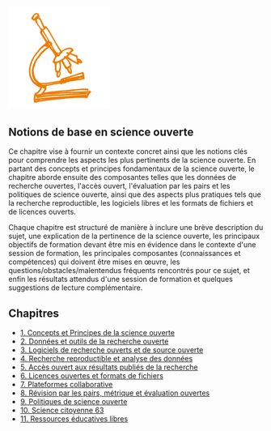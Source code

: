 ## <img src="/Images/Icons/open_science.png" width="200" height="200" />

## Notions de base en science ouverte 

Ce chapitre vise à fournir un contexte concret ainsi que les notions clés pour comprendre les aspects les plus pertinents de la science ouverte. En partant des concepts et principes fondamentaux de la science ouverte, le chapitre aborde ensuite des composantes telles que les données de recherche ouvertes, l'accès ouvert, l'évaluation par les pairs et les politiques de science ouverte, ainsi que des aspects plus pratiques tels que la recherche reproductible, les logiciels libres et les formats de fichiers et de licences ouverts.

Chaque chapitre est structuré de manière à inclure une brève description du sujet, une explication de la pertinence de la science ouverte, les principaux objectifs de formation devant être mis en évidence dans le contexte d'une session de formation, les principales composantes (connaissances et compétences) qui doivent être mises en œuvre, les questions/obstacles/malentendus fréquents rencontrés pour ce sujet, et enfin les résultats attendus d'une session de formation et quelques suggestions de lecture complémentaire.

## Chapitres 

* [1. Concepts et Principes de la science ouverte](https://github.com/Open-Science-Training-Handbook/Open-Science-Training-Handbook_EN/blob/master/02OpenScienceBasics/01OpenConceptsAndPrinciples.md) 
* [2. Données et outils de la recherche ouverte](https://github.com/Open-Science-Training-Handbook/Open-Science-Training-Handbook_EN/blob/master/02OpenScienceBasics/02OpenResearchDataAndMaterials.md)
* [3. Logiciels de recherche ouverts et de source ouverte](https://github.com/Open-Science-Training-Handbook/Open-Science-Training-Handbook_EN/blob/master/02OpenScienceBasics/03OpenResearchSoftwareAndOpenSource.md) 
* [4. Recherche reproductible et analyse des données](https://github.com/Open-Science-Training-Handbook/Open-Science-Training-Handbook_EN/blob/master/02OpenScienceBasics/04ReproducibleResearchAndDataAnalysis.md)
* [5. Accès ouvert aux résultats publiés de la recherche](https://github.com/Open-Science-Training-Handbook/Open-Science-Training-Handbook_EN/blob/master/02OpenScienceBasics/05OpenAccessToPublishedResearchResults.md)
* [6. Licences ouvertes et formats de fichiers](https://github.com/Open-Science-Training-Handbook/Open-Science-Training-Handbook_EN/blob/master/02OpenScienceBasics/06OpenLicensingAndFileFormats.md)
* [7. Plateformes collaborative](https://github.com/Open-Science-Training-Handbook/Open-Science-Training-Handbook_EN/blob/master/02OpenScienceBasics/07CollaborativePlatforms.md)
* [8. Révision par les pairs, métrique et évaluation ouvertes](https://github.com/Open-Science-Training-Handbook/Open-Science-Training-Handbook_EN/blob/master/02OpenScienceBasics/08OpenPeerReviewMetricsAndEvaluation.md)
* [9. Politiques de science ouverte](https://github.com/Open-Science-Training-Handbook/Open-Science-Training-Handbook_EN/blob/master/02OpenScienceBasics/09OpenSciencePolicies.md)
* [10. Science citoyenne 63](https://github.com/Open-Science-Training-Handbook/Open-Science-Training-Handbook_EN/blob/master/02OpenScienceBasics/10CitizenScience.md)
* [11. Ressources éducatives libres](https://github.com/Open-Science-Training-Handbook/Open-Science-Training-Handbook_EN/blob/master/02OpenScienceBasics/11OpenEducationalResources.md)
